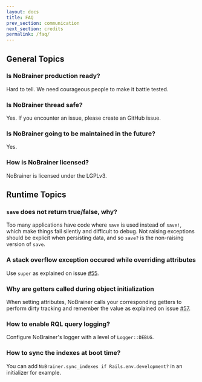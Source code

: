```yaml
---
layout: docs
title: FAQ
prev_section: communication
next_section: credits
permalink: /faq/
---
```


## General Topics

### **Is NoBrainer production ready?**
Hard to tell. We need courageous people to make it battle tested.

### **Is NoBrainer thread safe?**
Yes. If you encounter an issue, please create an GitHub issue.

### **Is NoBrainer going to be maintained in the future?**
Yes.

### **How is NoBrainer licensed?**
NoBrainer is licensed under the LGPLv3.

## Runtime Topics

### **`save` does not return true/false, why?**
Too many applications have code where `save` is used instead of `save!`,
which make things fail silently and difficult to debug.
Not raising exceptions should be explicit when persisting data, and so
`save?` is the non-raising version of `save`.

### **A stack overflow exception occured while overriding attributes**
Use `super` as explained on issue
[#55](https://github.com/nviennot/nobrainer/issues/55#issuecomment-32217530).

### **Why are getters called during object initialization**
When setting attributes, NoBrainer calls your corresponding getters to perform
dirty tracking and remember the value as explained on issue
[#57](https://github.com/nviennot/nobrainer/issues/57).

### **How to enable RQL query logging?**
Configure NoBrainer's logger with a level of `Logger::DEBUG`.

### **How to sync the indexes at boot time?**

You can add `NoBrainer.sync_indexes if Rails.env.development?` in an initializer for example.
